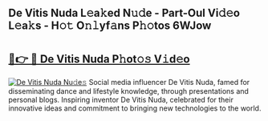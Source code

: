 ## De Vitis Nuda L𝚎a𝚔ed N𝚞𝚍e - Part-Oul Vi𝚍𝚎o L𝚎a𝚔s - H𝚘𝚝 O𝚗𝚕yf𝚊ns P𝚑𝚘tos 6WJow

# <h2><a href="http://kf25tqr.oniu.top/?m=De+Vitis+Nuda">🔗👉 🔴 De Vitis Nuda P𝚑ot𝚘𝚜 V𝚒d𝚎o</a></h2>

[![De Vitis Nuda Nu𝚍e𝚜](https://i.imgur.com/0qMVB7G.gif)](http://kf25tqr.oniu.top/?m=De+Vitis+Nuda)
Social media influencer De Vitis Nuda, famed for disseminating dance and lifestyle knowledge, through presentations and personal blogs. Inspiring inventor De Vitis Nuda, celebrated for their innovative ideas and commitment to bringing new technologies to the world.  
